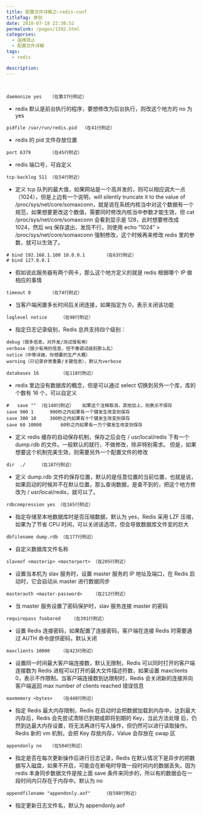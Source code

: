 ```yaml
---
title: 配置文件详解之–redis-conf
titleTag: 原创
date: 2018-07-18 22:30:51
permalink: /pages/1392.html
categories:
  - 运维观止
  - 配置文件详解
tags:
  - redis

description:
---
```


<br><ArticleTopAd></ArticleTopAd>




```sh
daemonize yes	（在第37行附近）
```

- redis 默认是前台执行的程序，要想修改为后台执行，则改这个地方的 no 为 yes


```
pidfile /var/run/redis.pid	（在41行附近）
```

-  redis 的 pid 文件存放位置


```
port 6379		（在45行附近）
```

- redis 端口号，可自定义


```
tcp-backlog 511	（在54行附近）
```

- 定义 tcp 队列的最大值，如果网站是一个高并发的，则可以相应调大一点（1024），但是上边有一个说明，will silently truncate it to the value of /proc/sys/net/core/somaxconn，就是说在系统内核当中对这个数据有一个规范，如果想要更改这个数值，需要同时修改内核当中参数才能生效，但 cat /proc/sys/net/core/somaxconn 会看到显示是 128，此时想要修改成 1024，然后 wq 保存退出，发现不行，则使用 echo “1024” > /proc/sys/net/core/somaxconn 强制修改，这个时候再来修改 redis 里的参数，就可以生效了。

```
# bind 192.168.1.100 10.0.0.1		（在63行附近）
# bind 127.0.0.1
```

- 假如说此服务器有两个网卡，那么这个地方定义的就是 redis 根据哪个 IP 做相应的事情


```
timeout 0		（在74行附近）
```

- 当客户端闲置多长时间后关闭连接，如果指定为 0，表示关闭该功能




```
loglevel notice 	（在98行附近）
```

- 指定日志记录级别，Redis 总共支持四个级别：




```
debug（很多信息，对开发/测试很有用）
verbose（很少有用的信息，但不像调试级别那么乱）
notice（中等详细，你想要的生产大概）
warning（只记录非常重要/关键信息），默认为verbose

databases 16		（在118行附近）
```



- redis 里边没有数据库的概念，但是可以通过 select 切换到另外一个库，库的个数有 16 个，可以自定义




```
#   save ""	（在140行附近）	如果这个注释取消，其他加上，则表示不保存
save 900 1		900秒之内如果有一个键发生改变则保存
save 300 10		300秒之内如果有十个键发生改变则保存
save 60 10000		60秒之内如果有一万个键发生改变则保存
```



- 定义 redis 缓存的自动保存机制，保存之后会在 / usr/local/redis 下有一个 dump.rdb 的文件。一般默认的就行，不做修改，除非特别需求。
  但是，如果想要这个机制完美生效，则需要另外一个配置文件的修改



```
dir  ./		（在187行附近）
```



- 定义 dump.rdb 文件的保存位置，默认的是任意位置的当前位置，也就是说，如果启动的时候并不在默认位置，那么查询数据，是查不到的，把这个地方修改为 / usr/local/redis，就可以了。




```
rdbcompression yes （在165行附近）
```



- 指定存储至本地数据库时是否压缩数据，默认为 yes，Redis 采用 LZF 压缩，如果为了节省 CPU 时间，可以关闭该选项，但会导致数据库文件变的巨大




```
dbfilename dump.rdb	（在177行附近）
```



- 自定义数据库文件名称




```
slaveof <masterip> <masterport>	（在205行附近）
```



- 设置当本机为 slav 服务时，设置 master 服务的 IP 地址及端口，在 Redis 启动时，它会自动从 master 进行数据同步




```
masterauth <master-password> 	（在212行附近）
```



- 当 master 服务设置了密码保护时，slav 服务连接 master 的密码




```
requirepass foobared	（在391行附近）
```



- 设置 Redis 连接密码，如果配置了连接密码，客户端在连接 Redis 时需要通过 AUTH 命令提供密码，默认关闭




```
maxclients 10000	（在423行附近）
```



- 设置同一时间最大客户端连接数，默认无限制，Redis 可以同时打开的客户端连接数为 Redis 进程可以打开的最大文件描述符数，如果设置 maxclients 0，表示不作限制。当客户端连接数到达限制时，Redis 会关闭新的连接并向客户端返回 max number of clients reached 错误信息




```
maxmemory <bytes>	（在448行附近）
```



- 指定 Redis 最大内存限制，Redis 在启动时会把数据加载到内存中，达到最大内存后，Redis 会先尝试清除已到期或即将到期的 Key，当此方法处理 后，仍然到达最大内存设置，将无法再进行写入操作，但仍然可以进行读取操作。Redis 新的 vm 机制，会把 Key 存放内存，Value 会存放在 swap 区




```
appendonly no	（在504行附近）
```



- 指定是否在每次更新操作后进行日志记录，Redis 在默认情况下是异步的把数据写入磁盘，如果不开启，可能会在断电时导致一段时间内的数据丢失。因为 redis 本身同步数据文件是按上面 save 条件来同步的，所以有的数据会在一段时间内只存在于内存中。默认为 no




```
appendfilename "appendonly.aof" 	（在508行附近）
```



- 指定更新日志文件名，默认为 appendonly.aof


<br><ArticleTopAd></ArticleTopAd>
